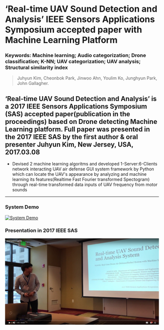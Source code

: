# ‘Real-time UAV Sound Detection and Analysis’ IEEE Sensors Applications Symposium accepted paper with Machine Learning Platform

### Keywords: Machine learning; Audio categorization; Drone classification; K-NN; UAV categorization; UAV analysis; Structural similarity index

>Juhyun Kim, Cheonbok Park, Jinwoo Ahn, Youlim Ko, Junghyun Park, John Gallagher.

## ‘Real-time UAV Sound Detection and Analysis’ is a 2017 IEEE Sensors Applications Symposium (SAS) accepted paper(publication in the proceedings) based on Drone detecting Machine Learning platform. Full paper was presented in the 2017 IEEE SAS by the first author & oral presenter Juhyun Kim, New Jersey, USA, 2017.03.08

* Devised 2 machine learning algoritms and developed 1-Server:6-Clients network interacting UAV air defense GUI system framework by Python which can locate the UAV's appearance by analyzing and machine learning its features(Realtime Fast Fourier transformed Spectogram) through real-time transformed data inputs of UAV frequency from motor sounds

* * *
### System Demo
[![System Demo](http://i3.ytimg.com/vi/rPEedQrGMHs/hqdefault.jpg)](https://youtu.be/rPEedQrGMHs)

### Presentation in 2017 IEEE SAS
![Presentation in 2017 IEEE SAS](/teamTAKEDOWN/sas.png?raw=true "2017.03.08")


